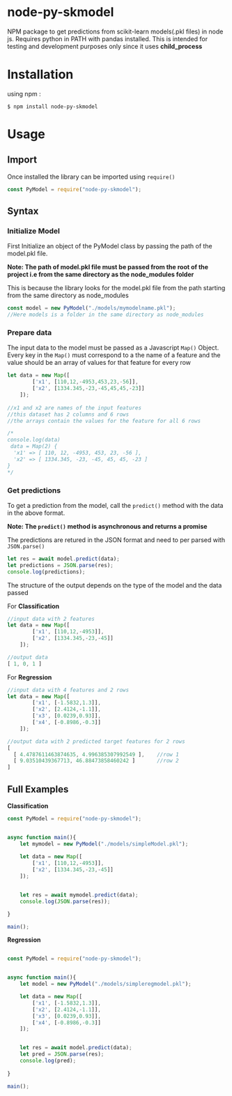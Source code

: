 # node-py-skmodel

NPM package to get predictions from scikit-learn models(.pkl files) in node js. Requires python in PATH with pandas installed. This is intended for testing and development purposes only since it uses __child_process__

# Installation

using npm :
```
$ npm install node-py-skmodel
```

# Usage

## Import

Once installed the library can be imported using ```require()``` 

```js
const PyModel = require("node-py-skmodel");
```


## Syntax

### Initialize Model

First Initialize an object of the PyModel class by passing the path of the model.pkl file. 

**Note: The path of model.pkl file must be passed from the root of the project i.e from the same directory as the node_modules folder**

This is because the library looks for the model.pkl file from the path starting from the same directory as node_modules

```js
const model = new PyModel("./models/mymodelname.pkl");
//Here models is a folder in the same directory as node_modules
```

### Prepare data 

The input data to the model must be passed as a Javascript ```Map()``` Object. Every key in the ```Map()``` must correspond to a the name of a feature and the value should be an array of values for that feature for every row

```js
let data = new Map([
        ['x1', [110,12,-4953,453,23,-56]],
        ['x2', [1334.345,-23,-45,45,45,-23]]
    ]);
    
//x1 and x2 are names of the input features
//this dataset has 2 columns and 6 rows 
//the arrays contain the values for the feature for all 6 rows

/* 
console.log(data)
 data = Map(2) {
  'x1' => [ 110, 12, -4953, 453, 23, -56 ],
  'x2' => [ 1334.345, -23, -45, 45, 45, -23 ]
} 
*/
```

### Get predictions

To get a prediction from the model, call the ```predict()``` method with the data in the above format.

**Note: The ```predict()``` method is asynchronous and returns a promise**

The predictions are retured in the JSON format and need to per parsed with ```JSON.parse()``` 

```js
let res = await model.predict(data);
let predictions = JSON.parse(res);
console.log(predictions);
```
The structure of the output depends on the type of the model and the data passed

For **Classification**
```js
//input data with 2 features
let data = new Map([
        ['x1', [110,12,-4953]],
        ['x2', [1334.345,-23,-45]]
    ]);

//output data
[ 1, 0, 1 ]

```

For **Regression**

```js
//input data with 4 features and 2 rows
let data = new Map([
        ['x1', [-1.5832,1.3]],
        ['x2', [2.4124,-1.1]],
        ['x3', [0.0239,0.93]],
        ['x4', [-0.8986,-0.3]]
    ]);

//output data with 2 predicted target features for 2 rows
[
  [ 4.4787611463874635, 4.996385307992549 ],    //row 1
  [ 9.03510439367713, 46.88473858460242 ]       //row 2
]
```

## Full Examples

**Classification**
```js
const PyModel = require("node-py-skmodel");


async function main(){
    let mymodel = new PyModel("./models/simpleModel.pkl");
    
    let data = new Map([
        ['x1', [110,12,-4953]],
        ['x2', [1334.345,-23,-45]]
    ]);


    let res = await mymodel.predict(data);
    console.log(JSON.parse(res));

}

main();

```

**Regression**

```js

const PyModel = require("node-py-skmodel");


async function main(){
    let model = new PyModel("./models/simpleregmodel.pkl");

    let data = new Map([
        ['x1', [-1.5832,1.3]],
        ['x2', [2.4124,-1.1]],
        ['x3', [0.0239,0.93]],
        ['x4', [-0.8986,-0.3]]
    ]);


    let res = await model.predict(data);
    let pred = JSON.parse(res);
    console.log(pred);
    
}

main();
```
















